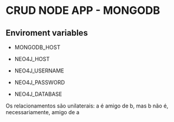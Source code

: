 # CRUD NODE APP - MONGODB

## Enviroment variables
<!-- * PORT
* MONGODB_USER
* MONGODB_PASSWORD
* MONGODB_DATABASE -->
* MONGODB_HOST

* NEO4J_HOST
* NEO4J_USERNAME
* NEO4J_PASSWORD
* NEO4J_DATABASE

Os relacionamentos são unilaterais: a é amigo de b, mas b não é, necessariamente, amigo de a
